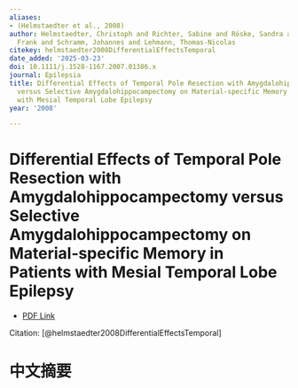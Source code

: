 ```yaml
---
aliases:
- (Helmstaedter et al., 2008)
author: Helmstaedter, Christoph and Richter, Sabine and Röske, Sandra and Oltmanns,
  Frank and Schramm, Johannes and Lehmann, Thomas‐Nicolas
citekey: helmstaedter2008DifferentialEffectsTemporal
date_added: '2025-03-23'
doi: 10.1111/j.1528-1167.2007.01386.x
journal: Epilepsia
title: Differential Effects of Temporal Pole Resection with Amygdalohippocampectomy
  versus Selective Amygdalohippocampectomy on Material‐specific Memory in Patients
  with Mesial Temporal Lobe Epilepsy
year: '2008'

---
```

# Differential Effects of Temporal Pole Resection with Amygdalohippocampectomy versus Selective Amygdalohippocampectomy on Material‐specific Memory in Patients with Mesial Temporal Lobe Epilepsy
- [PDF Link](zotero://open-pdf/library/items/8WA7XGN8)

Citation: [@helmstaedter2008DifferentialEffectsTemporal]

# 中文摘要
